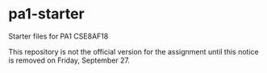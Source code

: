 # pa1-starter
Starter files for PA1 CSE8AF18

This repository is not the official version for the assignment until this
notice is removed on Friday, September 27.
